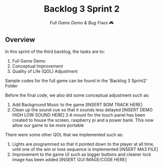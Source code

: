 <h1 align="center">
  Backlog 3 Sprint 2
</h1>

<p align="center">
  <i align="center">Full Game Demo & Bug Fixes </i>🎮
</p>

## Overview
In this sprint of the third backlog, the tasks are to:
1. Full Game Demo
2. Conceptual Improvement
3. Quality of Life (QOL) Adjustment
   
Sample codes for the full game can be found in the 'Backlog 3 Sprint2' Folder

 Before the final code, we also did some conceptual adjustment such as:
1. Add Background Music to the game
[INSERT BGM TRACK HERE]
2. Clean up the sound cue so that it sounds less delayed
[INSERT DEMO HIGH LOW SOUND HERE]
3 A mount for the touch panel has been created to house the screen, raspberry pi and a power bank. This now allow our game to be more portable


 There were some other QOL that we implemented such as:
1. Lights are programmed so that it pointed down to the player at all time, until one of the win or lose sequence is implemented
[INSERT MA3 FILE]
2. Improvement to the game UI such as bigger buttons and cleaner  lock image has been added 
[INSERT GUI IMAGE/CODE HERE]